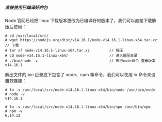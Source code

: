 ##### 直接使用已编译好的包
Node 官网已经把 linux 下载版本更改为已编译好的版本了，我们可以直接下载解压后使用：
```
# cd /usr/local/src/
# wget https://nodejs.org/dist/v14.16.1/node-v14.16.1-linux-x64.tar.xz    // 下载
# tar xf node-v14.16.1-linux-x64.tar.xz         // 解压
# cd node-v14.16.1-linux-x64/                   // 进入解压目录
# ./bin/node -v                                 // 执行node命令 查看版本
v14.16.1
```

解压文件的 bin 目录底下包含了 node、npm 等命令，我们可以使用 ln 命令来设置软连接：
```
# ln -s /usr/local/src/node-v14.16.1-linux-x64/bin/node /usr/bin/node
# node -v
v14.16.1

# ln -s /usr/local/src/node-v14.16.1-linux-x64/bin/npm /usr/bin/npm
# npm -v
6.14.12
```